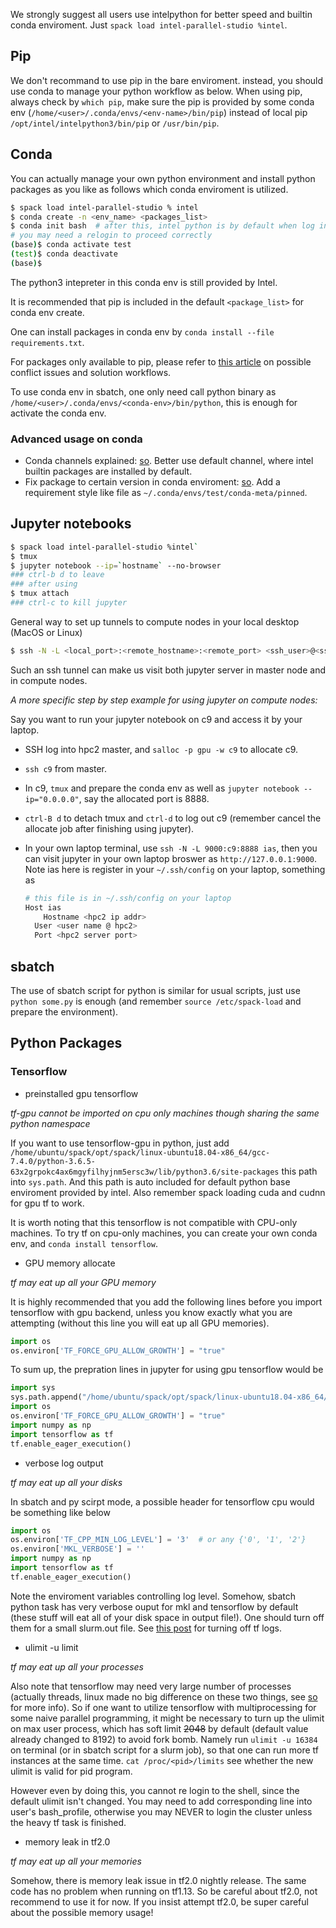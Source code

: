 We strongly suggest all users use intelpython for better speed and builtin conda enviroment. Just `spack load intel-parallel-studio %intel`.

## Pip

We don't recommand to use pip in the bare enviroment. instead, you should use conda to manage your python workflow as below. When using pip, always check by `which pip`, make sure the pip is provided by some conda env (`/home/<user>/.conda/envs/<env-name>/bin/pip`) instead of local pip `/opt/intel/intelpython3/bin/pip` or `/usr/bin/pip`.

## Conda

You can actually manage your own python environment and install python packages as you like as follows which conda enviroment is utilized.

```bash
$ spack load intel-parallel-studio % intel
$ conda create -n <env_name> <packages_list>
$ conda init bash  # after this, intel python is by default when log in
# you may need a relogin to proceed correctly
(base)$ conda activate test 
(test)$ conda deactivate
(base)$
```

The python3 intepreter in this conda env is still provided by Intel.

It is recommended that pip is included in the default `<package_list>` for conda env create.

One can install packages in conda env by `conda install --file requirements.txt`.

For packages only available to pip, please refer to [this article](https://www.anaconda.com/using-pip-in-a-conda-environment/) on possible conflict issues and solution workflows.

To use conda env in sbatch, one only need call python binary as `/home/<user>/.conda/envs/<conda-env>/bin/python`, this is enough for activate the conda env.

### Advanced usage on conda

* Conda channels explained: [so](https://stackoverflow.com/questions/42309333/explanation-of-different-conda-channels). Better use default channel, where intel builtin packages are installed by default.
* Fix package to certain version in conda enviroment: [so](https://stackoverflow.com/questions/48726621/is-it-possible-to-lock-versions-of-packages-in-anaconda). Add a requirement style like file as `~/.conda/envs/test/conda-meta/pinned`.

## Jupyter notebooks

```bash
$ spack load intel-parallel-studio %intel`
$ tmux
$ jupyter notebook --ip=`hostname` --no-browser
### ctrl-b d to leave
### after using
$ tmux attach
### ctrl-c to kill jupyter
```
General way to set up tunnels to compute nodes in your local desktop (MacOS or Linux)

```bash
$ ssh -N -L <local_port>:<remote_hostname>:<remote_port> <ssh_user>@<ssh_server_ip>
```

Such an ssh tunnel can make us visit both jupyter server in master node and in compute nodes.

*A more specific step by step example for using jupyter on compute nodes:*

Say you want to run your jupyter notebook on c9 and access it by your laptop.

* SSH log into hpc2 master, and `salloc -p gpu -w c9` to allocate c9.

* `ssh c9` from master.

* In c9, `tmux` and prepare the conda env as well as `jupyter notebook --ip="0.0.0.0"`, say the allocated port is 8888.

* `ctrl-B d` to detach tmux and `ctrl-d` to log out c9 (remember cancel the allocate job after finishing using jupyter).

* In your own laptop terminal, use `ssh -N -L 9000:c9:8888 ias`, then you can visit jupyter in your own laptop broswer as `http://127.0.0.1:9000`. Note ias here is register in your `~/.ssh/config` on your laptop, something as 

  ```bash
  # this file is in ~/.ssh/config on your laptop
  Host ias
      Hostname <hpc2 ip addr>
  	User <user name @ hpc2>
  	Port <hpc2 server port>
  ```

## sbatch

The use of sbatch script for python is similar for usual scripts, just use `python some.py` is enough (and remember `source /etc/spack-load` and prepare the environment).

## Python Packages

### Tensorflow

* preinstalled gpu tensorflow

*tf-gpu cannot be imported on cpu only machines though sharing the same python namespace*

If you want to use tensorflow-gpu in python, just add `/home/ubuntu/spack/opt/spack/linux-ubuntu18.04-x86_64/gcc-7.4.0/python-3.6.5-63x2grpokc4ax6mgyfilhyjnm5ersc3w/lib/python3.6/site-packages` this path into `sys.path`. And this path is auto included for default python base enviroment provided by intel. Also remember spack loading cuda and cudnn for gpu tf to work.

It is worth noting that this tensorflow is not compatible with CPU-only machines. To try tf on cpu-only machines, you can create your own conda env, and `conda install tensorflow`.

* GPU memory allocate

*tf may eat up all your GPU memory*

It is highly recommended that you add the following lines before you import tensorflow with gpu backend, unless you know exactly what you are attempting (without this line you will eat up all GPU memories).

```python
import os
os.environ['TF_FORCE_GPU_ALLOW_GROWTH'] = "true"
```

To sum up, the prepration lines in jupyter for using gpu tensorflow would be

```python
import sys
sys.path.append("/home/ubuntu/spack/opt/spack/linux-ubuntu18.04-x86_64/gcc-7.4.0/python-3.6.5-63x2grpokc4ax6mgyfilhyjnm5ersc3w/lib/python3.6/site-packages")
import os
os.environ['TF_FORCE_GPU_ALLOW_GROWTH'] = "true"
import numpy as np
import tensorflow as tf
tf.enable_eager_execution()
```

* verbose log output

*tf may eat up all your disks*

In sbatch and py scirpt mode, a possible header for tensorflow cpu would be something like below

```python
import os
os.environ['TF_CPP_MIN_LOG_LEVEL'] = '3'  # or any {'0', '1', '2'}
os.environ['MKL_VERBOSE'] = ''
import numpy as np
import tensorflow as tf
tf.enable_eager_execution()
```

Note the enviroment variables controlling log level. Somehow, sbatch python task has very verbose ouput for mkl and tensorflow by default (these stuff will eat all of your disk space in output file!). One should turn off them for a small slurm.out file. See [this post](https://stackoverflow.com/questions/38073432/how-to-suppress-verbose-tensorflow-logging) for turning off tf logs.

* ulimit -u limit

*tf may eat up all your processes*

Also note that tensorflow may need very large number of processes (actually threads, linux made no big difference on these two things, see [so](https://stackoverflow.com/questions/344203/maximum-number-of-threads-per-process-in-linux) for more info). So if one want to utilize tensorflow with multiprocessing for some naive parallel programming, it might be necessary to turn up the ulimit on max user process, which has soft limit ~~2048~~ by default (default value already changed to 8192) to avoid fork bomb. Namely run `ulimit -u 16384` on terminal (or in sbatch script for a slurm job), so that one can run more tf instances at the same time. `cat /proc/<pid>/limits` see whether the new ulimit is valid for pid program.

However even by doing this, you cannot re login to the shell, since the default ulimit isn't changed. You may need to add corresponding line into user's bash_profile, otherwise you may NEVER to login the cluster unless the heavy tf task is finished.

* memory leak in tf2.0

*tf may eat up all your memories*

Somehow, there is memory leak issue in tf2.0 nightly release. The same code has no problem when running on tf1.13. So be careful about tf2.0, not recommend to use it for now. If you insist attempt tf2.0, be super careful about the possible memory usage!